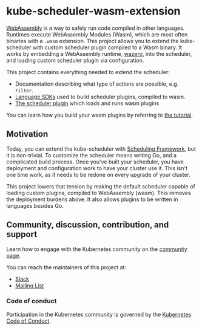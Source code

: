 # kube-scheduler-wasm-extension

[WebAssembly](https://webassembly.org/) is a way to safely run code compiled in other
languages. Runtimes execute WebAssembly Modules (Wasm), which are most often
binaries with a `.wasm` extension.
This project allows you to extend the kube-scheduler with custom scheduler plugin compiled to a Wasm
binary. It works by embedding a WebAssembly runtime, [wazero](https://wazero.io), into the
scheduler, and loading custom scheduler plugin via configuration.

This project contains everything needed to extend the scheduler:
- Documentation describing what type of actions are possible, e.g. `Filter`.
- [Language SDKs](./guest/) used to build scheduler plugins, compiled to wasm.
- [The scheduler plugin](./scheduler/) which loads and runs wasm plugins

You can learn how you build your wasm plugins by referring to [the tutorial](./docs/tutorial.md).

## Motivation

Today, you can extend the kube-scheduler with [Scheduling Framework](https://kubernetes.io/docs/concepts/scheduling-eviction/scheduling-framework/), 
but it is non-trivial. 
To customize the scheduler means writing Go, and a complicated build process. 
Once you've built your scheduler, you have deployment and configuration work to have your cluster use it. 
This isn't one time work, as it needs to be redone on every upgrade of your cluster.

This project lowers that tension by making the default scheduler capable of loading custom plugins, compiled to WebAssembly (wasm). 
This removes the deployment burdens above. It also allows plugins to be written in languages besides Go.

## Community, discussion, contribution, and support

Learn how to engage with the Kubernetes community on the [community page](http://kubernetes.io/community/).

You can reach the maintainers of this project at:

- [Slack](https://kubernetes.slack.com/messages/sig-scheduling)
- [Mailing List](https://groups.google.com/forum/#!forum/kubernetes-sig-scheduling)

### Code of conduct

Participation in the Kubernetes community is governed by the [Kubernetes Code of Conduct](code-of-conduct.md).

